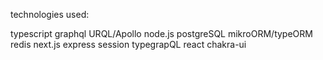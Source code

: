 technologies used:

typescript 
graphql 
URQL/Apollo
node.js 
postgreSQL
mikroORM/typeORM
redis
next.js 
express
session
typegrapQL
react
chakra-ui